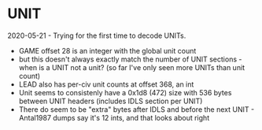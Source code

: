 # UNIT

2020-05-21 - Trying for the first time to decode UNITs.

- GAME offset 28 is an integer with the global unit count
- but this doesn't always exactly match the number of UNIT sections - when is a UNIT not a unit? (so far I've only seen more UNITs than unit count)
- LEAD also has per-civ unit counts at offset 368, an int
- Unit seems to consistenly have a 0x1d8 (472) size with 536 bytes between UNIT headers (includes IDLS section per UNIT)
- There do seem to be "extra" bytes after IDLS and before the next UNIT - Antal1987 dumps say it's 12 ints, and that looks about right
